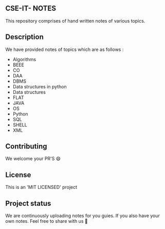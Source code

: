 
## CSE-IT- NOTES
This repository comprises of hand written notes of various topics. 

## Description
We have provided notes of topics which are as follows :

- Algorithms
- BEEE
- CO
- DAA
- DBMS
- Data structures in python
- Data structures
- FLAT
- JAVA
- OS
- Python
- SQL
- SHELL
- XML



## Contributing
We welcome your PR'S 😄




## License
This is an 'MIT LICENSED' project

## Project status
We are continuously uploading notes for you guies. If you also have your own notes. Feel free to share with us 🙂
